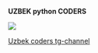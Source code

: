 **UZBEK python CODERS**

![](https://cdn1.telesco.pe/file/Sp2NjKpkjqNLgNEuExX1V_KXx2dLJ93nqEgB52yhw1t2fH_j5FgeoynfALN4Hela7sESday5rkzje9V1LK-m3S8qEC5rhrsb8CEGKCtsRdodiFivlwXY6zWo0AMH3UefzT7lRrPfUmFfSwBRqdqnv9iv0SiLq2ZNrpF6x0Ocs9zX9b6YXOHb0Ecf1S1t70EtwGT4DdjtFBDx8mwhcGe-F3kk8FLe_xZqXXsAf3hgDjfQjZMfhS5jkZ_RpzryfLNf3NUiXUSjx3I4MCf0D0C44r5JByR4sQvhLdwYpnyy18bLhmNRan9-fbdqTETXUjgFeJ1C3Wf-mawzbcnnTu9uqg.jpg)

[Uzbek coders tg-channel](https://t.me/coder_live)
